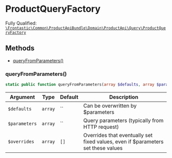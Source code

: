 #  ProductQueryFactory

Fully Qualified: [`\Frontastic\Common\ProductApiBundle\Domain\ProductApi\Query\ProductQueryFactory`](../../../../../../src/php/ProductApiBundle/Domain/ProductApi/Query/ProductQueryFactory.php)




## Methods

* [queryFromParameters()](#queryFromParameters)


### queryFromParameters()


```php
static public function queryFromParameters(array $defaults, array $parameters, array $overrides = []): [ProductQuery](ProductQuery.md)
```






Argument|Type|Default|Description
--------|----|-------|-----------
`$defaults`|`array`|``|Can be overwritten by $parameters
`$parameters`|`array`|``|Query parameters (typically from HTTP request)
`$overrides`|`array`|`[]`|Overrides that eventually set fixed values, even if $parameters set these values

